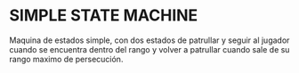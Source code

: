 # SIMPLE STATE MACHINE

Maquina de estados simple, con dos estados de patrullar y seguir al jugador
cuando se encuentra dentro del rango y volver a patrullar cuando sale de su
rango maximo de persecución.
